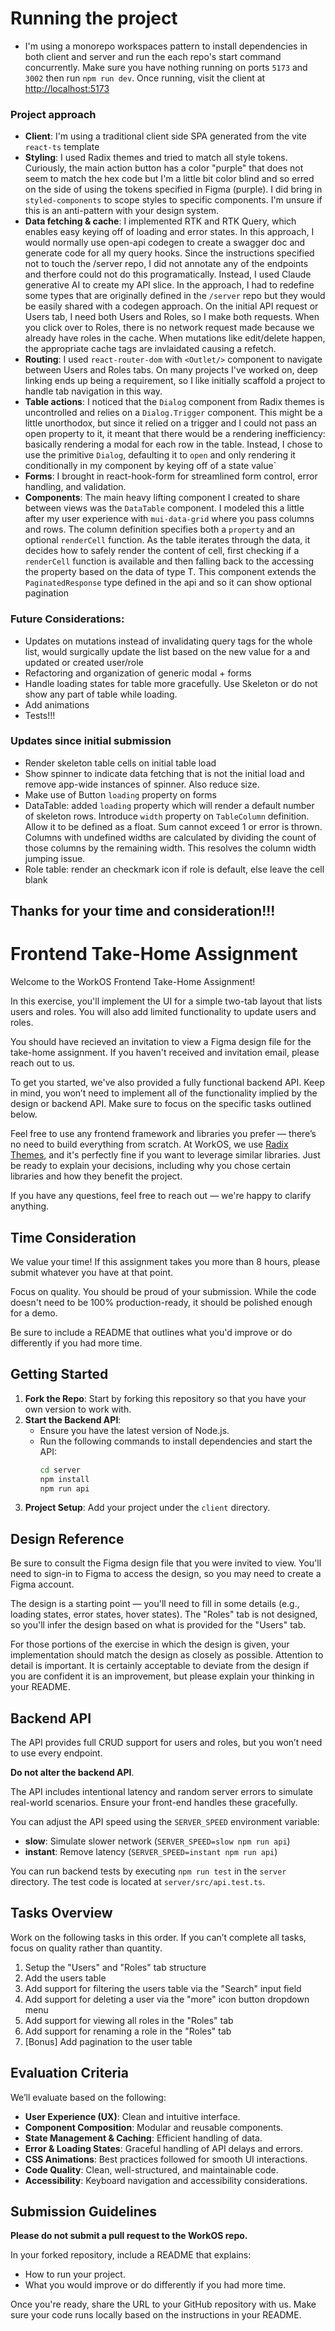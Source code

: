 # Running the project

- I'm using a monorepo workspaces pattern to install dependencies in both client and server and run the each repo's start command concurrently. Make sure you have nothing running on ports `5173` and `3002` then run `npm run dev`. Once running, visit the client at [http://localhost:5173](http://localhost:5173)

### Project approach

- **Client**: I'm using a traditional client side SPA generated from the vite `react-ts` template
- **Styling**: I used Radix themes and tried to match all style tokens. Curiously, the main action button has a color "purple" that does not seem to match the hex code but I'm a little bit color blind and so erred on the side of using the tokens specified in Figma (purple). I did bring in `styled-components` to scope styles to specific components. I'm unsure if this is an anti-pattern with your design system.
- **Data fetching & cache**: I implemented RTK and RTK Query, which enables easy keying off of loading and error states.
  In this approach, I would normally use open-api codegen to create a swagger doc and generate code for all my query hooks. Since the instructions specified not to touch the /server repo, I did not annotate any of the endpoints and therfore could not do this programatically. Instead, I used Claude generative AI to create my API slice. In the approach, I had to redefine some types that are originally defined in the `/server` repo but they would be easily shared with a codegen approach. On the initial API request or Users tab, I need both Users and Roles, so I make both requests. When you click over to Roles, there is no network request made because we already have roles in the cache. When mutations like edit/delete happen, the appropriate cache tags are invlaidated causing a refetch.
- **Routing**: I used `react-router-dom` with `<Outlet/>` component to navigate between Users and Roles tabs. On many projects I've worked on, deep linking ends up being a requirement, so I like initially scaffold a project to handle tab navigation in this way.
- **Table actions**: I noticed that the `Dialog` component from Radix themes is uncontrolled and relies on a `Dialog.Trigger` component. This might be a little unorthodox, but since it relied on a trigger and I could not pass an open property to it, it meant that there would be a rendering inefficiency: basically rendering a modal for each row in the table. Instead, I chose to use the primitive `Dialog`, defaulting it to `open` and only rendering it conditionally in my component by keying off of a state value`
- **Forms**: I brought in react-hook-form for streamlined form control, error handling, and validation.
- **Components**: The main heavy lifting component I created to share between views was the `DataTable` component. I modeled this a little after my user experience with `mui-data-grid` where you pass columns and rows. The column definition specifies both a `property` and an optional `renderCell` function. As the table iterates through the data, it decides how to safely render the content of cell, first checking if a `renderCell` function is available and then falling back to the accessing the property based on the data of type T. This component extends the `PaginatedResponse` type defined in the api and so it can show optional pagination

### Future Considerations:

- Updates on mutations instead of invalidating query tags for the whole list, would surgically update the list based on the new value for a and updated or created user/role
- Refactoring and organization of generic modal + forms
- Handle loading states for table more gracefully. Use Skeleton or do not show any part of table while loading.
- Add animations
- Tests!!!

### Updates since initial submission

- Render skeleton table cells on initial table load
- Show spinner to indicate data fetching that is not the initial load and remove app-wide instances of spinner. Also reduce size.
- Make use of Button `loading` property on forms
- DataTable: added `loading` property which will render a default number of skeleton rows. Introduce `width` property on `TableColumn` definition. Allow it to be defined as a float. Sum cannot exceed 1 or error is thrown. Columns with undefined widths are calculated by dividing the count of those columns by the remaining width. This resolves the column width jumping issue.
- Role table: render an checkmark icon if role is default, else leave the cell blank

## Thanks for your time and consideration!!!

# Frontend Take-Home Assignment

Welcome to the WorkOS Frontend Take-Home Assignment!

In this exercise, you'll implement the UI for a simple two-tab layout that lists users and roles. You will also add limited functionality to update users and roles.

You should have recieved an invitation to view a Figma design file for the take-home assignment. If you haven't received and invitation email, please reach out to us.

To get you started, we've also provided a fully functional backend API. Keep in mind, you won’t need to implement all of the functionality implied by the design or backend API. Make sure to focus on the specific tasks outlined below.

Feel free to use any frontend framework and libraries you prefer — there’s no need to build everything from scratch. At WorkOS, we use [Radix Themes](https://www.radix-ui.com/), and it's perfectly fine if you want to leverage similar libraries. Just be ready to explain your decisions, including why you chose certain libraries and how they benefit the project.

If you have any questions, feel free to reach out — we're happy to clarify anything.

## Time Consideration

We value your time! If this assignment takes you more than 8 hours, please submit whatever you have at that point.

Focus on quality. You should be proud of your submission. While the code doesn't need to be 100% production-ready, it should be polished enough for a demo.

Be sure to include a README that outlines what you'd improve or do differently if you had more time.

## Getting Started

1. **Fork the Repo**: Start by forking this repository so that you have your own version to work with.
2. **Start the Backend API**:
   - Ensure you have the latest version of Node.js.
   - Run the following commands to install dependencies and start the API:
     ```bash
     cd server
     npm install
     npm run api
     ```
3. **Project Setup**: Add your project under the `client` directory.

## Design Reference

Be sure to consult the Figma design file that you were invited to view. You'll need to sign-in to Figma to access the design, so you may need to create a Figma account.

The design is a starting point — you'll need to fill in some details (e.g., loading states, error states, hover states). The "Roles" tab is not designed, so you'll infer the design based on what is provided for the "Users" tab.

For those portions of the exercise in which the design is given, your implementation should match the design as closely as possible. Attention to detail is important. It is certainly acceptable to deviate from the design if you are confident it is an improvement, but please explain your thinking in your README.

## Backend API

The API provides full CRUD support for users and roles, but you won’t need to use every endpoint.

**Do not alter the backend API**.

The API includes intentional latency and random server errors to simulate real-world scenarios. Ensure your front-end handles these gracefully.

You can adjust the API speed using the `SERVER_SPEED` environment variable:

- **slow**: Simulate slower network (`SERVER_SPEED=slow npm run api`)
- **instant**: Remove latency (`SERVER_SPEED=instant npm run api`)

You can run backend tests by executing `npm run test` in the `server` directory. The test code is located at `server/src/api.test.ts`.

## Tasks Overview

Work on the following tasks in this order. If you can’t complete all tasks, focus on quality rather than quantity.

1. Setup the "Users" and "Roles" tab structure
2. Add the users table
3. Add support for filtering the users table via the "Search" input field
4. Add support for deleting a user via the "more" icon button dropdown menu
5. Add support for viewing all roles in the "Roles" tab
6. Add support for renaming a role in the "Roles" tab
7. [Bonus] Add pagination to the user table

## Evaluation Criteria

We’ll evaluate based on the following:

- **User Experience (UX)**: Clean and intuitive interface.
- **Component Composition**: Modular and reusable components.
- **State Management & Caching**: Efficient handling of data.
- **Error & Loading States**: Graceful handling of API delays and errors.
- **CSS Animations**: Best practices followed for smooth UI interactions.
- **Code Quality**: Clean, well-structured, and maintainable code.
- **Accessibility**: Keyboard navigation and accessibility considerations.

## Submission Guidelines

**Please do not submit a pull request to the WorkOS repo.**

In your forked repository, include a README that explains:

- How to run your project.
- What you would improve or do differently if you had more time.

Once you're ready, share the URL to your GitHub repository with us. Make sure your code runs locally based on the instructions in your README.
